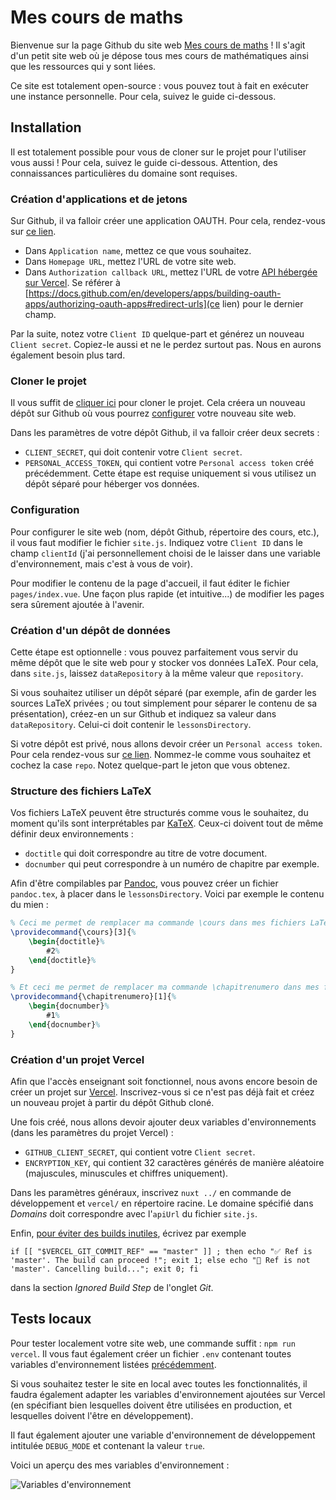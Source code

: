 # Mes cours de maths

Bienvenue sur la page Github du site web [Mes cours de maths](https://mes-cours-de-maths.fr) !
Il s'agit d'un petit site web où je dépose tous mes cours de mathématiques ainsi que les ressources
qui y sont liées.

Ce site est totalement open-source : vous pouvez tout à fait en exécuter une instance personnelle.
Pour cela, suivez le guide ci-dessous.

## Installation

Il est totalement possible pour vous de cloner sur le projet pour l'utiliser vous aussi !
Pour cela, suivez le guide ci-dessous. Attention, des connaissances particulières du domaine sont requises.

### Création d'applications et de jetons

Sur Github, il va falloir créer une application OAUTH. Pour cela, rendez-vous sur
[ce lien](https://github.com/settings/applications/new).

* Dans `Application name`, mettez ce que vous souhaitez.
* Dans `Homepage URL`, mettez l'URL de votre site web.
* Dans `Authorization callback URL`, mettez l'URL de votre [API hébergée sur Vercel](#création-dun-projet-vercel).
  Se référer à [https://docs.github.com/en/developers/apps/building-oauth-apps/authorizing-oauth-apps#redirect-urls](ce lien)
  pour le dernier champ.

Par la suite, notez votre `Client ID` quelque-part et générez un nouveau `Client secret`. Copiez-le aussi
et ne le perdez surtout pas. Nous en aurons également besoin plus tard.

### Cloner le projet

Il vous suffit de [cliquer ici](https://github.com/Skyost/MesCoursDeMaths/fork) pour cloner le projet.
Cela créera un nouveau dépôt sur Github où vous pourrez [configurer](#configuration) votre nouveau site web.

Dans les paramètres de votre dépôt Github, il va falloir créer deux secrets :
* `CLIENT_SECRET`, qui doit contenir votre `Client secret`.
* `PERSONAL_ACCESS_TOKEN`, qui contient votre `Personal access token` créé précédemment.
  Cette étape est requise uniquement si vous utilisez un dépôt séparé pour héberger vos données.

### Configuration

Pour configurer le site web (nom, dépôt Github, répertoire des cours, etc.), il vous faut modifier le
fichier `site.js`. Indiquez votre `Client ID` dans le champ `clientId`
(j'ai personnellement choisi de le laisser dans une variable d'environnement, mais c'est à vous de voir).

Pour modifier le contenu de la page d'accueil, il faut éditer le fichier `pages/index.vue`.
Une façon plus rapide (et intuitive...) de modifier les pages sera sûrement ajoutée à l'avenir.

### Création d'un dépôt de données

Cette étape est optionnelle : vous pouvez parfaitement vous servir du même dépôt que le site web
pour y stocker vos données LaTeX. Pour cela, dans `site.js`, laissez `dataRepository` à la même valeur que `repository`.

Si vous souhaitez utiliser un dépôt séparé (par exemple, afin de garder les sources LaTeX privées ; ou tout
simplement pour séparer le contenu de sa présentation), créez-en un sur Github et indiquez sa valeur dans
`dataRepository`. Celui-ci doit contenir le `lessonsDirectory`.

Si votre dépôt est privé, nous allons devoir créer un `Personal access token`. Pour cela rendez-vous sur
[ce lien](https://github.com/settings/tokens/new). Nommez-le comme vous souhaitez et cochez la case `repo`.
Notez quelque-part le jeton que vous obtenez.

### Structure des fichiers LaTeX

Vos fichiers LaTeX peuvent être structurés comme vous le souhaitez, du moment qu'ils sont interprétables
par [KaTeX](https://katex.org). Ceux-ci doivent tout de même définir deux environnements :

* `doctitle` qui doit correspondre au titre de votre document.
* `docnumber` qui peut correspondre à un numéro de chapitre par exemple.

Afin d'être compilables par [Pandoc](https://pandoc.org), vous pouvez créer un fichier `pandoc.tex`,
à placer dans le `lessonsDirectory`. Voici par exemple le contenu du mien :

```tex
% Ceci me permet de remplacer ma commande \cours dans mes fichiers LaTeX.
\providecommand{\cours}[3]{%
	\begin{doctitle}%
		#2%
	\end{doctitle}%
}

% Et ceci me permet de remplacer ma commande \chapitrenumero dans mes fichiers LaTeX.
\providecommand{\chapitrenumero}[1]{%
	\begin{docnumber}%
		#1%
	\end{docnumber}%
}
```

### Création d'un projet Vercel

Afin que l'accès enseignant soit fonctionnel, nous avons encore besoin de créer un projet sur [Vercel](https://vercel.com/).
Inscrivez-vous si ce n'est pas déjà fait et créez un nouveau projet à partir du dépôt Github cloné.

Une fois créé, nous allons devoir ajouter deux variables d'environnements (dans les paramètres du projet Vercel) :

* `GITHUB_CLIENT_SECRET`, qui contient votre `Client secret`.
* `ENCRYPTION_KEY`, qui contient 32 caractères générés de manière aléatoire (majuscules, minuscules et chiffres uniquement).

Dans les paramètres généraux, inscrivez `nuxt ../` en commande de développement et `vercel/` en répertoire racine.
Le domaine spécifié dans _Domains_ doit correspondre avec l'`apiUrl` du fichier `site.js`.

Enfin, [pour éviter des builds inutiles](https://www.codejam.info/2021/09/vercel-without-preview-deployments.html),
écrivez par exemple 

```shell
if [[ "$VERCEL_GIT_COMMIT_REF" == "master" ]] ; then echo "✅ Ref is 'master'. The build can proceed !"; exit 1; else echo "🛑 Ref is not 'master'. Cancelling build..."; exit 0; fi
```

dans la section _Ignored Build Step_ de l'onglet _Git_.

## Tests locaux

Pour tester localement votre site web, une commande suffit : `npm run vercel`. Il vous faut également
créer un fichier `.env` contenant toutes variables d'environnement listées [précédemment](#création-dun-projet-vercel).

Si vous souhaitez tester le site en local avec toutes les fonctionnalités, il faudra également adapter les variables
d'environnement ajoutées sur Vercel (en spécifiant bien lesquelles doivent être utilisées en production, et lesquelles
doivent l'être en développement).

Il faut également ajouter une variable d'environnement de développement intitulée `DEBUG_MODE` et contenant la valeur `true`.

Voici un aperçu des mes variables d'environnement :

![Variables d'environnement](https://user-images.githubusercontent.com/3882599/172180030-ad6c6f70-094b-49a8-88fd-69328c6fdb60.png)
